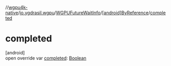 //[wgpu4k-native](../../../../index.md)/[io.ygdrasil.wgpu](../../index.md)/[WGPUFutureWaitInfo](../index.md)/[[android]ByReference](index.md)/[completed](completed.md)

# completed

[android]\
open override var [completed](completed.md): [Boolean](https://kotlinlang.org/api/core/kotlin-stdlib/kotlin/-boolean/index.html)